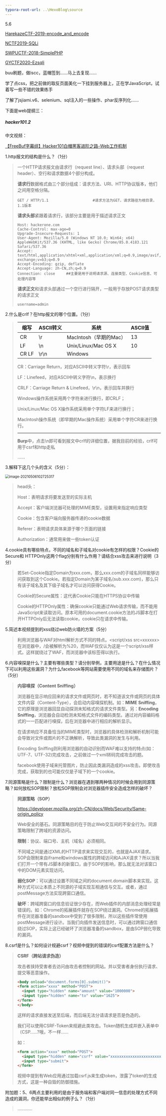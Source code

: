 ```yaml
---
typora-root-url: ..\HexoBlog\source
---
```


5.6

[HarekazeCTF-2019-encode_and_encode](https://inanb.github.io/2021/05/04/HarekazeCTF-2019-encode-and-encode/)

[NCTF2019-SQLi](https://inanb.github.io/2021/05/04/NCTF2019-SQLi/)

[SWPUCTF-2018-SimplePHP](https://inanb.github.io/2021/05/04/SWPUCTF-2018-SimplePHP/)

[GYCTF2020-Ezsqli](https://inanb.github.io/2021/05/04/GYCTF2020-Ezsqli/)

buu刷题，做iscc，蓝帽签到……马上去复现……

学了点css，把之前做的取反页面美化一下挂到服务器上，正在学JavaScript，试着写一些不错的效果练手

了解了jsjiami.v6、selenium、sql注入的一些操作、phar反序列化……

下面是web提纲三：

##### hacker101.2

中文视频：

[【FreeBuf字幕组】Hacker101白帽黑客进阶之路-Web工作机制](https://www.bilibili.com/video/BV1MJ411D75M?from=search&seid=11355973279630099592)

1.http报文的结构是什么？（1分） 

> 一个HTTP请求报文由请求行（request line）、请求头部（request header）、空行和请求数据4个部分构成。
>
> **请求行**数据格式由三个部分组成：请求方法、URI、HTTP协议版本，他们之间用空格分隔。                                                     
>
> ```
> GET / HTTP/1.1 					#请求方法为GET，请求路径为根目录，1.1版本
> ```
>
> **请求头部**紧跟着请求行，该部分主要是用于描述请求正文                                                                           
>
> ```
> Host: hackerone.com                                                                Cache-Control: max-age=0
> Upgrade-Insecure-Requests: 1
> User-Agent: Mozilla/5.0 (Windows NT 10.0; Win64; x64) AppleWebKit/537.36 (KHTML, like Gecko) Chrome/85.0.4183.121 Safari/537.36
> Accept: text/html,application/xhtml+xml,application/xml;q=0.9,image/avif,image/webp,image/apng,*/*;q=0.8,application/signed-exchange;v=b3;q=0.9
> Accept-Encoding: gzip, deflate
> Accept-Language: zh-CN,zh;q=0.9
> Connection: close		##主要是用于说明请求源、连接类型、Cookie信息、可处理内容等
> ```
>
> **请求正文**和请求头部通过一个空行进行隔开，一般用于存放POST请求类型的请求正文
>
> ```
> username=admin
> ```

2.什么是crlf？在http报文的哪个位置。（1分） 

> | **缩写** | **ASCⅡ转义** | **系统**               | **ASCⅡ值** |
> | -------- | ------------ | ---------------------- | ---------- |
> | CR       | \r           | MacIntosh（早期的Mac） | 13         |
> | LF       | \n           | Unix/Linux/Mac OS X    | 10         |
> | CR LF    | \r\n         | Windows                |            |
>
> CR：Carriage Return，对应ASCII中转义字符\r，表示回车
>
> LF：Linefeed，对应ASCII中转义字符\n，表示换行
>
> CRLF：Carriage Return & Linefeed，\r\n，表示回车并换行
>
> Windows操作系统采用两个字符来进行换行，即CRLF；
>
> Unix/Linux/Mac OS X操作系统采用单个字符LF来进行换行；
>
> MacIntosh操作系统（即早期的Mac操作系统）采用单个字符CR来进行换行。
>
> ---------------
>
> **Burp**中，点击\n即可看到报文中crlf的详细位置，据我目前的经验，crlf可用于csrf和http走私
>
> ……

3.解释下这几个头的含义（5分）： 

<img src="/images/week4/image-20210506102725317.png" alt="image-20210506102725317" style="zoom:80%;" />

> head头：
>
> Host：表明请求将要发送至的实际主机
>
> Accept：客户端浏览器可处理的MIME类型，设置用来指定响应类型
>
> Cookie：包含客户端向服务器传递的cookie数据
>
> Referer：表明请求具体来源于哪个页面的链接
>
> Authorization：通常用来做一些token认证

4.cookie具有哪些特点，不同的域名和子域名对cookie有怎样的权限？Cookie的Secure和 HTTPOnly这两个flag分别有什么作用？请结合xss攻击来进行说明（3分） 

> 若Set-Cookie指定Domain为xxx.com，那么xxx.com的子域名同样能够访问获取到这个Cookie。若指定Domain为某子域名(sub.xxx.com)，那么只有该子域名及其下级子域名才可以访问获得Cookie。
>
> Cookie的Secure属性：这代表Cookie只能在HTTPS协议中传输
>
> Cookie的HTTPOnly属性：确保cookie只能通过Web请求传输，而不能用JavaScript来读取访问。原本可用的document.cookie方法的JS脚本在打开HTTPOnly后无法读取cookie，cookie只在请求中传输。

5.简述本视频提到的xss绕过web防火墙的方案（5分）

> 利用浏览器与WAF对html解析方式不同的特点。\<script/xss src=xxxxxx\>在浏览器中，/会被解析为%20，而WAF仅仅认为这是一个script/xss样式。这样就绕过了WAF，而浏览器中该标签得以执行。

6.内容嗅探是什么？主要有哪些类型？请分别举例，主要用途是什么？在什么情况下可以利用这些漏洞？为什么facebook等网站需要使用不同的域名来存储图片？（5分）

> **内容嗅探（Content Sniffing）**
>
> 浏览器在显示响应回来的请求文件或网页时，若不知道该文件或网页的具体文件内容（Content-Type），会启动内容嗅探机制。如：**MIME Sniffing**，它的原理是浏览器回显自动探测未知格式的请求文件类型。另：**Encoding Sniffing**，浏览器会自动检测未知格式文件的编码类型。通过对内容编码格式的一一匹配进行嗅探，后在浏览器中进行相应的解析显示。
>
> 在请求响应不具备恰当的MIME类型时，浏览器的具体检测和解析机制可能会导致对文件或图片的不正确解析，导致此类漏洞的发生与利用。
>
> Encoding Sniffing则利用浏览器的自动识别而WAF难以支持的特点(如：UTF-7、UTF-32)完成攻击，之前做过一个xml转码完成攻击的题。
>
> facebook使用子域来托管图片，防止因此类漏洞造成的xss攻击。即使攻击完成，获取到的也可能仅仅是子域下的一个cookie。

7.同源策略是什么？限制是什么？浏览器在遇到哪两种情况的时候会用到同源策略？如何放松SOP限制？放松SOP限制会对浏览器插件安全造成怎样的破坏？

> **同源策略（SOP）**
>
> https://developer.mozilla.org/zh-CN/docs/Web/Security/Same-origin_policy
>
> Web安全的基石。同源策略目的在于防止Web交互间的不安全行为。同源策略限制了跨域的资源访问。
>
> **限制**：协议、端口号、主机（域名）必须相同。
>
> 不同域之间是通过XML的HTTP请求来实现交互的，也就是AJAX请求。SOP会限制来自iframe和windows属性的跨域访问和AJAX请求？所以当我们打开一个带有JS脚本的新窗口，由于SOP的影响，那么就无法对该窗口中的DOM元素实现访问。
>
> **弱化SOP**：可以通过设置不同域之间的document.domain脚本来实现。这种方式可以让本质上不同源的子域实现互相通信与交互。或者，通过postMessage方法实现跨窗口通信。
>
> **破坏**：跨域跨窗口的信息验证很少存在，而Web插件的内部消息处理经常是错误的。如：Chrome的拓展插件就存在SOP绕过漏洞。Chrome的拓展插件在浏览器准备的sandbox中受到了很多限制，所以这些插件常使用postMessage进行设计。当我们向插件发送信息时，可以通过跨窗口通信绕过SOP，实际上这已经破环了浏览器准备的sandbox，是由SOP弱化导致的漏洞。

8.csrf是什么？如何设计规避csrf？视频中提到的错误的csrf配置方法是什么？ 

> **CSRF（跨站请求伪造）**
>
> 攻击者挟持受害者去访问由攻击者控制的网站。并以受害者身份执行请求、提交等恶意操作。
>
> ```html
> <body onload="document.forms[0].submit()">
> <form action="xxxx" method="POST">
> 	<input type="hidden" name="amount" value="1000000">
> 	<input type="hidden" name="to" value="1625">
> </form>
> </body>
> ```
>
> 这样的请求直接发送至后端，而后端无法分请请求是否是伪造的。
>
> 我们可以使用CSRF-Token来规避此类攻击。Token随机生成并嵌入表单中（CSP……?哦，不一样……
>
> 如：
>
> ```html
> <form action="xxxx" method="POST">
> 	<input type="hidden" name="csrf" value="xxxxxxxxxxxxxxxxxxxxxxxxxxx">
> 	<input type="submit">
> </form>
> ```
>
> 视频中提到有Web应用通过加载csrf.js来生成token，泄露了token的生成方式，这是一种自毁的防御措施。

附加题：5、6两点主要利用的是由于服务端和客户端对同一信息的处理方式不同造成的漏洞，你还能举出相似的例子么？（1分）

> …………


